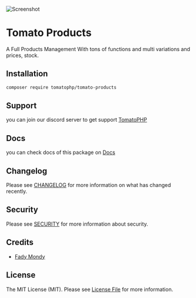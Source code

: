 ![Screenshot](https://github.com/tomatophp/tomato-products/blob/master/art/screenshot.png)

# Tomato Products

A Full Products Management With tons of functions and multi variations and prices, stock.

## Installation

```bash
composer require tomatophp/tomato-products
```

## Support

you can join our discord server to get support [TomatoPHP](https://discord.com/invite/VZc8nBJ3ZU)

## Docs

you can check docs of this package on [Docs](https://docs.tomatophp.com/plugins/tomato-products)

## Changelog

Please see [CHANGELOG](CHANGELOG.md) for more information on what has changed recently.

## Security

Please see [SECURITY](SECURITY.md) for more information about security.

## Credits

- [Fady Mondy](mailto:info@3x1.io)

## License

The MIT License (MIT). Please see [License File](LICENSE.md) for more information.
